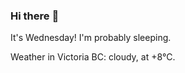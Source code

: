 ### Hi there :wave:

It's Wednesday! I'm probably sleeping.

Weather in Victoria BC: cloudy, at +8°C.
